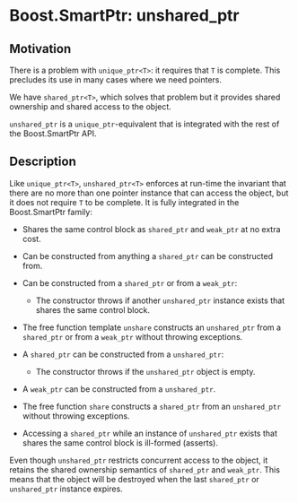 # Boost.SmartPtr: unshared_ptr<T>

## Motivation

There is a problem with `unique_ptr<T>`: it requires that `T` is complete. This precludes its use in many cases where we need pointers.

We have `shared_ptr<T>`, which solves that problem but it provides shared ownership and shared access to the object.

`unshared_ptr` is a `unique_ptr`-equivalent that is integrated with the rest of the Boost.SmartPtr API.

## Description

Like `unique_ptr<T>`, `unshared_ptr<T>` enforces at run-time the invariant that there are no more than one pointer instance that can access the object, but it does not require `T` to be complete. It is fully integrated in the Boost.SmartPtr family:

* Shares the same control block as `shared_ptr` and `weak_ptr` at no extra cost.

* Can be constructed from anything a `shared_ptr` can be constructed from.

* Can be constructed from a `shared_ptr` or from a `weak_ptr`:

	- The constructor throws if another `unshared_ptr` instance exists that shares the same control block.

* The free function template `unshare` constructs an `unshared_ptr` from a `shared_ptr` or from a `weak_ptr` without throwing exceptions.

* A `shared_ptr` can be constructed from a `unshared_ptr`:

	- The constructor throws if the `unshared_ptr` object is empty.

* A `weak_ptr` can be constructed from a `unshared_ptr`.

* The free function `share` constructs a `shared_ptr` from an `unshared_ptr` without throwing exceptions.

* Accessing a `shared_ptr` while an instance of `unshared_ptr` exists that shares the same control block is ill-formed (asserts).

Even though `unshared_ptr` restricts concurrent access to the object, it retains the shared ownership semantics of `shared_ptr` and `weak_ptr`. This means that the object will be destroyed when the last `shared_ptr` or `unshared_ptr` instance expires.
